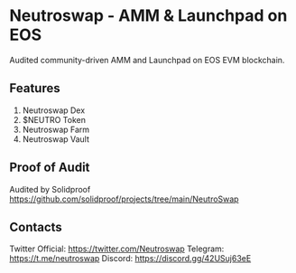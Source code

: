 # Neutroswap - AMM & Launchpad on EOS

Audited community-driven AMM and Launchpad on EOS EVM blockchain.

## Features
1. Neutroswap Dex
2. $NEUTRO Token
3. Neutroswap Farm
4. Neutroswap Vault

## Proof of Audit
Audited by Solidproof 
https://github.com/solidproof/projects/tree/main/NeutroSwap

## Contacts
Twitter Official: https://twitter.com/Neutroswap
Telegram: https://t.me/neutroswap
Discord: https://discord.gg/42USuj63eE
